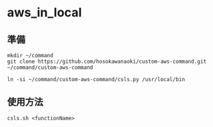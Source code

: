 # aws_in_local

## 準備
```
mkdir ~/command
git clone https://github.com/hosokawanaoki/custom-aws-command.git ~/command/custom-aws-command
```

```
ln -si ~/command/custom-aws-command/csls.py /usr/local/bin
```
## 使用方法
```
csls.sh <functionName>

```
